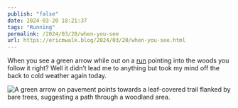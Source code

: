 ```yaml
---
publish: "false"
date: 2024-03-20 18:21:37
tags: "Running"
permalink: /2024/03/20/when-you-see
url: https://ericmwalk.blog/2024/03/20/when-you-see.html
---
```


When you see a green arrow while out on a [run](https://strava.com/activities/11001806754) pointing into the woods you follow it right? Well it didn’t lead me to anything but took my mind off the back to cold weather again today.

![A green arrow on pavement points towards a leaf-covered trail flanked by bare trees, suggesting a path through a woodland area.](https://ericmwalk.blog/uploads/2024/img-8374.jpeg)